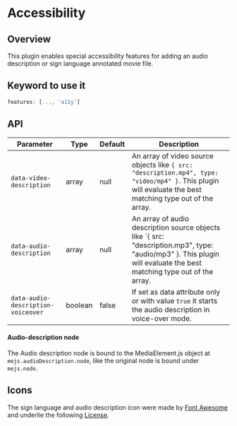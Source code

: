 # Accessibility

## Overview
This plugin enables special accessibility features for adding an audio description or sign language annotated movie file. 

## Keyword to use it
```javascript
features: [..., 'a11y']
```

## API
Parameter | Type | Default | Description
------ | --------- | ------- | --------
`data-video-description` | array | null | An array of video source objects like `{ src: "description.mp4", type: "video/mp4" }`. This plugin will evaluate the best matching type out of the array.
`data-audio-description` | array | null | An array of audio description source objects like `{ src: "description.mp3", type: "audio/mp3" }. This plugin will evaluate the best matching type out of the array.
`data-audio-description-voiceover` | boolean | false | If set as data attribute only or with value `true` it starts the audio description in voice-over mode.

#### Audio-description node
The Audio description node is bound to the MediaElement.js object at `mejs.audioDescription.node`, like the original node is bound under `mejs.node`.

## Icons
The sign language and audio description icon were made by [Font Awesome](https://fontawesome.com) and underlie the following [License](https://fontawesome.com/license).
